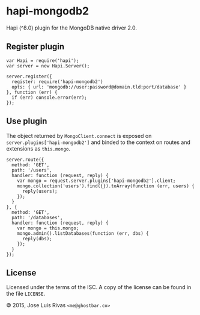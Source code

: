 hapi-mongodb2
=============

Hapi (^8.0) plugin for the MongoDB native driver 2.0.

Register plugin
---------------

    var Hapi = require('hapi');
    var server = new Hapi.Server();

    server.register({
      register: require('hapi-mongodb2')
      opts: { url: 'mongodb://user:password@domain.tld:port/database' }
    }, function (err) {
      if (err) console.error(err);
    });

Use plugin
----------

The object returned by `MongoClient.connect` is exposed on `server.plugins['hapi-mongodb2']` and binded to the context on routes and extensions as `this.mongo`.

    server.route({
      method: 'GET',
      path: '/users',
      handler: function (request, reply) {
        var mongo = request.server.plugins['hapi-mongodb2'].client;
        mongo.collection('users').find({}).toArray(function (err, users) {
          reply(users);
        });
      }
    }, {
      method: 'GET',
      path: '/databases',
      handler: function (request, reply) {
        var mongo = this.mongo;
        mongo.admin().listDatabases(function (err, dbs) {
          reply(dbs);
        });
      }
    });

License
-------

Licensed under the terms of the ISC. A copy of the license can be found in the file `LICENSE`.

© 2015, Jose Luis Rivas `<me@ghostbar.co>`
